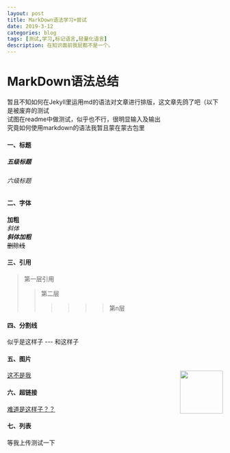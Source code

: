 ```yaml
---
layout: post
title: MarkDown语法学习+尝试
date: 2019-3-12
categories: blog
tags: [测试,学习,标记语言,轻量化语言]
description: 在知识面前我屁都不是一个。
---
```


MarkDown语法总结
===

暂且不知如何在Jekyll里运用md的语法对文章进行排版，这文章先鸽了吧（以下是被废弃的测试<br>
试图在readme中做测试，似乎也不行，很明显输入及输出<br>究竟如何使用markdown的语法我暂且蒙在蒙古包里


#### 一、标题

##### 五级标题
###### 六级标题

#### 二、字体

**加粗**<br>*斜体*<br>***斜体加粗***<br>~~删除线~~

#### 三、引用

> 第一层引用
>> 第二层
>>>>>> 第n层

#### 四、分割线

似乎是这样子 --- 和这样子

#### 五、图片

[这不是我](https://i.loli.net/2019/03/13/5c88517974535.jpeg "真的不是")<img src="http:..." width = "100" height = "100" div align=right />

#### 六、超链接

<a href="https://twitter.com/LeoResqie" target="_blank">难道是这样子？？</a>

#### 七、列表

等我上传测试一下